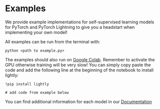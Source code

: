 # Examples

We provide example implementations for self-supervised learning models for PyTorch and PyTorch Lightning to give you a headstart when implementing your own model! 


All examples can be run from the terminal with:

```
python <path to example.py>
```

The examples should also run on [Google Colab](https://colab.research.google.com/). Remember to activate the GPU otherwise training will be very slow! You can simply copy paste the code and add the following line at the beginning of the notebook to install lightly:

```
!pip install lightly

# add code from example below
```


You can find additional information for each model in our [Documentation](https://docs.lightly.ai//examples/models.html#)
